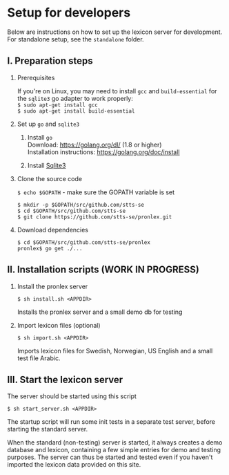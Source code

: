 # Setup for developers

Below are instructions on how to set up the lexicon server for development. For standalone setup, see the `standalone` folder.

## I. Preparation steps

1. Prerequisites

     If you're on Linux, you may need to install `gcc` and `build-essential` for the `sqlite3` go adapter to work properly:   
     `$ sudo apt-get install gcc`   
     `$ sudo apt-get install build-essential`

2. Set up `go` and `sqlite3`

     1. Install `go`   
        Download: https://golang.org/dl/ (1.8 or higher)   
        Installation instructions: https://golang.org/doc/install
        
     2. Install [Sqlite3](https://www.sqlite.org/)


3. Clone the source code

   `$ echo $GOPATH` - make sure the GOPATH variable is set

   `$ mkdir -p $GOPATH/src/github.com/stts-se`   
   `$ cd $GOPATH/src/github.com/stts-se`   
   `$ git clone https://github.com/stts-se/pronlex.git`


4. Download dependencies
   
   `$ cd $GOPATH/src/github.com/stts-se/pronlex`   
   `pronlex$ go get ./...`


## II. Installation scripts (WORK IN PROGRESS)

1. Install the pronlex server

   `$ sh install.sh <APPDIR>`

   Installs the pronlex server and a small demo db for testing


2. Import lexicon files (optional)

   `$ sh import.sh <APPDIR>`   

   Imports lexicon files for Swedish, Norwegian, US English and a small test file Arabic.


## III. Start the lexicon server

The server should be started using this script

`$ sh start_server.sh <APPDIR>`

The startup script will run some init tests in a separate test server, before starting the standard server.

When the standard (non-testing) server is started, it always creates a demo database and lexicon, containing a few simple entries for demo and testing purposes. The server can thus be started and tested even if you haven't imported the lexicon data provided on this site.

